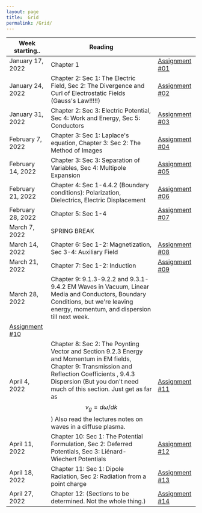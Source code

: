 ```yaml
---
layout: page
title:  Grid
permalink: /Grid/
---
```


|Week starting..   | Reading | |
|------------------|-------------------------------------------------------------------------------------------------------------------------------|---------------------------|
| January 17, 2022 | Chapter 1 | <a href='/PHY309/assignments/hw1' >Assignment \#01 |
| January 24, 2022 | Chapter 2: Sec 1: The Electric Field, Sec 2: The Divergence and Curl of Electrostatic Fields \(Gauss's Law\!\!\!\!\!\)| <a href='/PHY309/assignments/hw2' >Assignment \#02 |
| January 31, 2022 | Chapter 2: Sec 3: Electric Potential, Sec 4: Work and Energy,  Sec 5: Conductors | <a href='/PHY309/assignments/hw3' >Assignment \#03 |
| February 7, 2022 | Chapter 3: Sec 1: Laplace's equation, Chapter 3: Sec 2: The Method of Images | <a href='/PHY309/assignments/hw4' >Assignment \#04 |
| February 14, 2022 | Chapter 3: Sec 3: Separation of Variables, Sec 4: Multipole Expansion        | <a href='/PHY309/assignments/hw5' >Assignment \#05 |
| February 21, 2022 | Chapter 4: Sec 1-4.4.2 (Boundary conditions): Polarization, Dielectrics, Electric Displacement | <a href='/PHY309/assignments/hw6' >Assignment \#06 |
| February 28, 2022 | Chapter 5: Sec 1-4 | <a href='/PHY309/assignments/hw7' >Assignment \#07 |
| March 7, 2022     | SPRING BREAK  |  |
| March 14, 2022    | Chapter 6: Sec 1-2: Magnetization, Sec 3-4: Auxiliary Field | <a href='/PHY309/assignments/hw8' >Assignment \#08 |
| March 21, 2022    | Chapter 7: Sec 1\-2: Induction  | <a href='/PHY309/assignments/hw9' >Assignment \#09 |  
| March 28, 2022    | Chapter 9:  9.1.3-9.2.2 and  9.3.1-9.4.2 EM Waves in Vacuum, Linear Media and Conductors, Boundary Conditions, but we're leaving energy, momentum, and dispersion till next week. 
| <a href='/PHY309/assignments/hw10' >Assignment \#10 |  
| April 4, 2022     | Chapter 8: Sec 2: The Poynting Vector and Section 9.2.3 Energy and Momentum in EM fields, Chapter 9: Transmission and Reflection Coefficients ,  9.4.3 Dispersion (But you don't need much of this section.  Just get as far as $$v_g = d\omega/dk$$) Also read the lectures notes on waves in a diffuse plasma.       | <a href='/PHY309/assignments/hw11' >Assignment \#11 |
| April 11, 2022    | Chapter 10: Sec 1: The Potential Formulation,  Sec 2: Deferred Potentials,  Sec 3: Liénard-Wiechert Potentials | <a href='/PHY309/assignments/hw12' >Assignment \#12 | 
| April 18, 2022    | Chapter 11: Sec 1: Dipole Radiation, Sec 2: Radiation from a point charge| <a href='/PHY309/assignments/hw13' >Assignment \#13 |  
| April 27, 2022    | Chapter 12: (Sections to be determined.  Not the whole thing.)| <a href='/PHY309/assignments/hw14' >Assignment \#14 |
